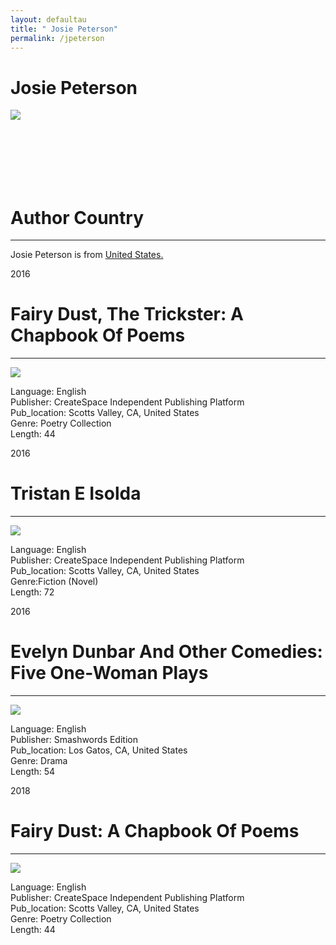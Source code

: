 ```yaml
---
layout: defaultau
title: " Josie Peterson"
permalink: /jpeterson
---
```

<div class="content">
    <h1>Josie Peterson</h1>
    <div class="quote">
        <div><img src="https://www.bocaslitfest.com/wp-content/uploads/2021/02/Michael-Cozier.jpg" class="logo"></div>
    </div>
    <div class="timeline">
        <div style="padding-bottom:100px;"></div>
        <div class="block">
            <div class="date right"><p class="right"> </p></div>
            <div class="dot"></div>
            <div class="left first">
            <div class="author_country">
                <h1>Author Country</h1><hr>
          <div class="aclocation">  <p> Josie Peterson is from <a href="http://localhost:4000/1">United States.</a></p> </div>
            </div>
            </div>
        </div>
        <div class="block">
            <div class="date left"><p class="left">2016</p></div>
            <div class="dot"></div>
            <div class="right">
                <h1>Fairy Dust, The Trickster: A Chapbook Of Poems</h1><hr>
                <p><img src="https://images-na.ssl-images-amazon.com/images/I/41SzpJK4UuL._SX331_BO1,204,203,200_.jpg"></p>
 			<p> Language: English <br/>
                Publisher: CreateSpace Independent Publishing Platform <br/>
                Pub_location: Scotts Valley, CA, United States <br/>
                Genre: Poetry Collection <br/>
                Length: 44 <br/>                </p>
            </div>
        </div>
        <div class="block">
            <div class="date right"><p class="right">2016</p></div>
            <div class="dot"></div>
            <div class="left">
                <h1>Tristan E Isolda</h1><hr>
                <p><img src="https://images-na.ssl-images-amazon.com/images/I/31L-mn1vdxL._SX331_BO1,204,203,200_.jpg"></p>
               <p> Language: English <br/>
                Publisher: CreateSpace Independent Publishing Platform <br/>
                Pub_location: Scotts Valley, CA, United States <br/>
                Genre:Fiction (Novel) <br/>
                Length: 72 <br/>                </p>
               </div>
       		   </div>
        <div class="block">
            <div class="date left"><p class="left">2016</p></div>
            <div class="dot"></div>
            <div class="right">
                <h1>Evelyn Dunbar And Other Comedies: Five One-Woman Plays</h1><hr>
                <p><img src="https://images-na.ssl-images-amazon.com/images/I/51JgaT32FRL._SX331_BO1,204,203,200_.jpg"></p>
               <p> Language: English <br/>
                Publisher: Smashwords Edition <br/>
                Pub_location: Los Gatos, CA, United States <br/>
                Genre: Drama <br/>
                Length: 54 <br/>                </p>
            </div>
        </div>
          <div class="block">
            <div class="date right"><p class="right">2018</p></div>
            <div class="dot"></div>
            <div class="left">
                <h1>Fairy Dust: A Chapbook Of Poems</h1><hr>
                <p><img src="https://images-na.ssl-images-amazon.com/images/I/41SzpJK4UuL._SX331_BO1,204,203,200_.jpg"></p>
               <p> Language: English <br/>
                Publisher: CreateSpace Independent Publishing Platform <br/>
                Pub_location: Scotts Valley, CA, United States <br/>
                Genre: Poetry Collection <br/>
                Length: 44 <br/>                </p>
               </div>
       		   </div>  
